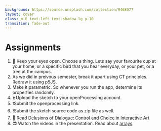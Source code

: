 ```yaml
---
background: https://source.unsplash.com/collection/9468077
layout: cover
class: m-0 text-left text-shadow-lg p-10
transition: fade-out
---
```


# Assignments

1. 👀 Keep your eyes open. Choose a thing. Lets say your favourite cup at your home, or a specific bird that you hear everyday, or your pet, or a tree at the campus.
2. As we did in preivous semester, break it apart using CT principles. Redraw it using p5JS.
3. Make it parametric. So whenever you run the app, determine its properties randomly.
2. ⏫ Upload the sketch to your openProcessing account.
3. ❗Submit the openprocessing link.
4. ❗Submit the sketch source code as zip file as well.
5. 📖 Read [Delusions of Dialogue: Control and Choice in Interactive Art](https://www.jstor.org/stable/1576847)
6. 📺 Watch the videos in the presentation. Read about [arrays](https://happycoding.io/tutorials/p5js/arrays#array-length)

